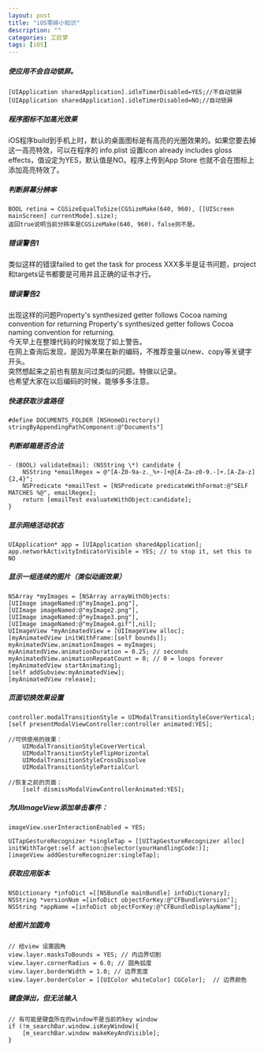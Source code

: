 ```yaml
---
layout: post
title: "iOS零碎小知识"
description: ""
categories: 工匠梦
tags: [iOS]
---
```

 

##### 使应用不会自动锁屏。  

	[UIApplication sharedApplication].idleTimerDisabled=YES;//不自动锁屏
	[UIApplication sharedApplication].idleTimerDisabled=NO;//自动锁屏

##### 程序图标不加高光效果  

iOS程序build到手机上时，默认的桌面图标是有高亮的光圈效果的。如果您要去掉这一高亮特效，可以在程序的 info.plist 设置Icon already includes gloss effects，值设定为YES，默认值是NO。程序上传到App Store 也就不会在图标上添加高亮特效了。  


##### 判断屏幕分辨率  

	BOOL retina = CGSizeEqualToSize(CGSizeMake(640, 960), [[UIScreen mainScreen] currentMode].size);  
	返回true说明当前分辨率是CGSizeMake(640, 960)，false则不是。  

	
##### 错误警告1

类似这样的错误failed to get the task for process XXX多半是证书问题，project和targets证书都要是可用并且正确的证书才行。 

##### 错误警告2  
出现这样的问题Property's synthesized getter follows Cocoa naming convention for returning Property's synthesized getter follows Cocoa naming convention for returning.  
今天早上在整理代码的时候发现了如上警告。  
在网上查询后发现，是因为苹果在新的编码，不推荐变量以new、copy等关键字开头。  
突然想起来之前也有朋友问过类似的问题。特做以记录。  
也希望大家在以后编码的时候，能够多多注意。  

##### 快速获取沙盒路径  

	#define DOCUMENTS_FOLDER [NSHomeDirectory() stringByAppendingPathComponent:@"Documents"]  

##### 判断邮箱是否合法  

	- (BOOL) validateEmail: (NSString \*) candidate {
		NSString *emailRegex = @"[A-Z0-9a-z._%+-]+@[A-Za-z0-9.-]+.[A-Za-z]{2,4}";
		NSPredicate *emailTest = [NSPredicate predicateWithFormat:@"SELF MATCHES %@", emailRegex];
		return [emailTest evaluateWithObject:candidate];
	}    

##### 显示网络活动状态  

	UIApplication* app = [UIApplication sharedApplication];  
	app.networkActivityIndicatorVisible = YES; // to stop it, set this to NO  


##### 显示一组连续的图片（类似动画效果）  

	NSArray *myImages = [NSArray arrayWithObjects:
	[UIImage imageNamed:@"myImage1.png"],
	[UIImage imageNamed:@"myImage2.png"],
	[UIImage imageNamed:@"myImage3.png"],
	[UIImage imageNamed:@"myImage4.gif"],nil];  
	UIImageView *myAnimatedView = [UIImageView alloc]; 
	[myAnimatedView initWithFrame:[self bounds]];  
	myAnimatedView.animationImages = myImages;  
	myAnimatedView.animationDuration = 0.25; // seconds  
	myAnimatedView.animationRepeatCount = 0; // 0 = loops forever  
	[myAnimatedView startAnimating];  
	[self addSubview:myAnimatedView];  
	[myAnimatedView release];  

##### 页面切换效果设置

	controller.modalTransitionStyle = UIModalTransitionStyleCoverVertical;
	[self presentModalViewController:controller animated:YES];

	//可供使用的效果：  	
		UIModalTransitionStyleCoverVertical
		UIModalTransitionStyleFlipHorizontal
		UIModalTransitionStyleCrossDissolve
		UIModalTransitionStylePartialCurl

	//恢复之前的页面：  
		[self dismissModalViewControllerAnimated:YES];
		

##### 为UIImageView添加单击事件：  

	imageView.userInteractionEnabled = YES;  
		 
	UITapGestureRecognizer *singleTap = [[UITapGestureRecognizer alloc] initWithTarget:self action:@selector(yourHandlingCode:)];
	[imageView addGestureRecognizer:singleTap];  

##### 获取应用版本  

	NSDictionary *infoDict =[[NSBundle mainBundle] infoDictionary];  
	NSString *versionNum =[infoDict objectForKey:@"CFBundleVersion"];  
	NSString *appName =[infoDict objectForKey:@"CFBundleDisplayName"];    
	
##### 给图片加圆角

	// 给view 设置圆角
    view.layer.masksToBounds = YES; // 内边界切割
    view.layer.cornerRadius = 6.0; // 圆角弧度
    view.layer.borderWidth = 1.0; // 边界宽度
    view.layer.borderColor = [[UIColor whiteColor] CGColor];  // 边界颜色
    
##### 键盘弹出，但无法输入
	// 有可能是键盘所在的window不是当前的key window 
	if (!m_searchBar.window.isKeyWindow){
        [m_searchBar.window makeKeyAndVisible];
    }
